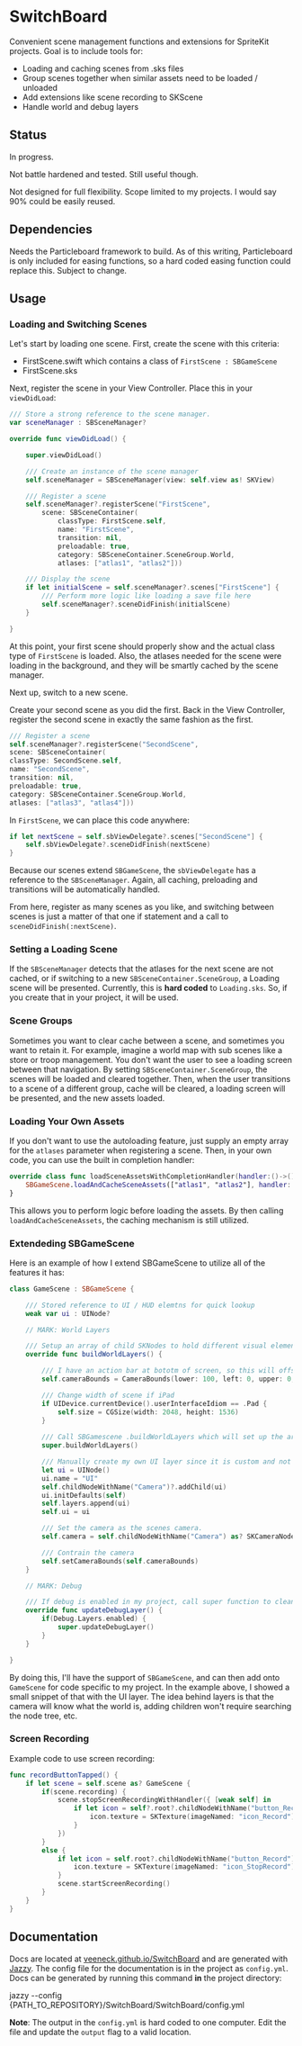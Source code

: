 # SwitchBoard

Convenient scene management functions and extensions for SpriteKit projects. Goal is to include tools for:

- Loading and caching scenes from .sks files
- Group scenes together when similar assets need to be loaded / unloaded
- Add extensions like scene recording to SKScene
- Handle world and debug layers

## Status

In progress.

Not battle hardened and tested. Still useful though.

Not designed for full flexibility. Scope limited to my projects. I would say 90% could be easily reused.

## Dependencies

Needs the Particleboard framework to build. As of this writing, Particleboard is only included for easing functions, so a hard coded easing function could replace this. Subject to change.

## Usage

### **Loading and Switching Scenes**

Let's start by loading one scene. First, create the scene with this criteria:

- FirstScene.swift which contains a class of `FirstScene : SBGameScene`
- FirstScene.sks

Next, register the scene in your View Controller. Place this in your `viewDidLoad`:

```swift
/// Store a strong reference to the scene manager.
var sceneManager : SBSceneManager?

override func viewDidLoad() {

    super.viewDidLoad()

    /// Create an instance of the scene manager
    self.sceneManager = SBSceneManager(view: self.view as! SKView)

    /// Register a scene
    self.sceneManager?.registerScene("FirstScene", 
        scene: SBSceneContainer(
            classType: FirstScene.self, 
            name: "FirstScene", 
            transition: nil, 
            preloadable: true, 
            category: SBSceneContainer.SceneGroup.World, 
            atlases: ["atlas1", "atlas2"]))

    /// Display the scene
    if let initialScene = self.sceneManager?.scenes["FirstScene"] {
        /// Perform more logic like loading a save file here
        self.sceneManager?.sceneDidFinish(initialScene)
    }

}
```

At this point, your first scene should properly show and the actual class type of `FirstScene` is loaded. Also, the atlases needed for the scene were loading in the background, and they will be smartly cached by the scene manager.

Next up, switch to a new scene. 

Create your second scene as you did the first. Back in the View Controller, register the second scene in exactly the same fashion as the first.

```swift
/// Register a scene
self.sceneManager?.registerScene("SecondScene", 
scene: SBSceneContainer(
classType: SecondScene.self, 
name: "SecondScene", 
transition: nil, 
preloadable: true, 
category: SBSceneContainer.SceneGroup.World, 
atlases: ["atlas3", "atlas4"]))
```

In `FirstScene`, we can place this code anywhere:

```swift
if let nextScene = self.sbViewDelegate?.scenes["SecondScene"] {
    self.sbViewDelegate?.sceneDidFinish(nextScene)
}
```

Because our scenes extend `SBGameScene`, the `sbViewDelegate` has a reference to the `SBSceneManager`. Again, all caching, preloading and transitions will be automatically handled.

From here, register as many scenes as you like, and switching between scenes is just a matter of that one if statement and a call to `sceneDidFinish(:nextScene)`.

### **Setting a Loading Scene**

If the `SBSceneManager` detects that the atlases for the next scene are not cached, or if switching to a new `SBSceneContainer.SceneGroup`, a Loading scene will be presented. Currently, this is **hard coded** to `Loading.sks`. So, if you create that in your project, it will be used.

### **Scene Groups**

Sometimes you want to clear cache between a scene, and sometimes you want to retain it. For example, imagine a world map with sub scenes like a store or troop management. You don't want the user to see a loading screen between that navigation. By setting `SBSceneContainer.SceneGroup`, the scenes will be loaded and cleared together. Then, when the user transitions to a scene of a different group, cache will be cleared, a loading screen will be presented, and the new assets loaded.

### **Loading Your Own Assets**

If you don't want to use the autoloading feature, just supply an empty array for the `atlases` parameter when registering a scene. Then, in your own code, you can use the built in completion handler:

```swift
override class func loadSceneAssetsWithCompletionHandler(handler:()->()) {
    SBGameScene.loadAndCacheSceneAssets(["atlas1", "atlas2"], handler: handler)
}
```

This allows you to perform logic before loading the assets. By then calling `loadAndCacheSceneAssets`, the caching mechanism is still utilized.

### **Extendeding SBGameScene**

Here is an example of how I extend SBGameScene to utilize all of the features it has:

```swift
class GameScene : SBGameScene {

    /// Stored reference to UI / HUD elemtns for quick lookup
    weak var ui : UINode?

    // MARK: World Layers

    /// Setup an array of child SKNodes to hold different visual elements
    override func buildWorldLayers() {

        /// I have an action bar at bototm of screen, so this will offset camera boundaries.
        self.cameraBounds = CameraBounds(lower: 100, left: 0, upper: 0, right: 0)

        /// Change width of scene if iPad
        if UIDevice.currentDevice().userInterfaceIdiom == .Pad {
            self.size = CGSize(width: 2048, height: 1536)
        }
        
        /// Call SBGamescene .buildWorldLayers which will set up the array of world nodes.
        super.buildWorldLayers()

        /// Manually create my own UI layer since it is custom and not empty. Add it to self.layers for easy adding and lookup
        let ui = UINode()
        ui.name = "UI"
        self.childNodeWithName("Camera")?.addChild(ui)
        ui.initDefaults(self)
        self.layers.append(ui)
        self.ui = ui

        /// Set the camera as the scenes camera.
        self.camera = self.childNodeWithName("Camera") as? SKCameraNode

        /// Contrain the camera
        self.setCameraBounds(self.cameraBounds)
    }

    // MARK: Debug

    /// If debug is enabled in my project, call super function to clean the debug layer every frame.
    override func updateDebugLayer() {
        if(Debug.Layers.enabled) {
            super.updateDebugLayer()
        }
    }

}

```

By doing this, I'll have the support of `SBGameScene`, and can then add onto `GameScene` for code specific to my project. In the example above, I showed a small snippet of that with the UI layer. The idea behind layers is that the camera will know what the world is, adding children won't require searching the node tree, etc. 

### **Screen Recording**

Example code to use screen recording:

```swift
func recordButtonTapped() {
    if let scene = self.scene as? GameScene {
        if(scene.recording) {
            scene.stopScreenRecordingWithHandler({ [weak self] in
                if let icon = self?.root?.childNodeWithName("button_Record") as? SKSpriteNode {
                    icon.texture = SKTexture(imageNamed: "icon_Record")
                }
            })
        }
        else {
            if let icon = self.root?.childNodeWithName("button_Record") as? SKSpriteNode {
                icon.texture = SKTexture(imageNamed: "icon_StopRecord")
            }
            scene.startScreenRecording()
        }
    }
}
```

## Documentation

Docs are located at [veeneck.github.io/SwitchBoard](http://veeneck.github.io/SwitchBoard) and are generated with [Jazzy](https://github.com/Realm/jazzy). The config file for the documentation is in the project as `config.yml`. Docs can be generated by running this command **in** the project directory:

jazzy --config {PATH_TO_REPOSITORY}/SwitchBoard/SwitchBoard/config.yml

**Note**: The output in the `config.yml` is hard coded to one computer. Edit the file and update the `output` flag to a valid location.
